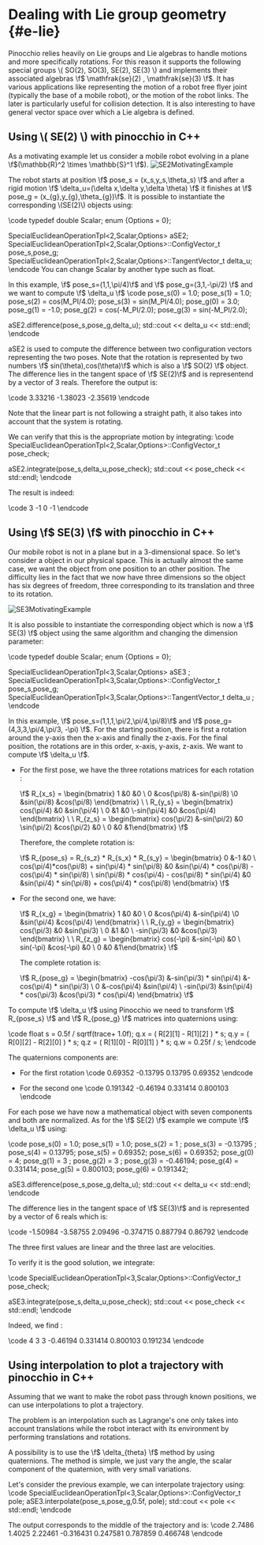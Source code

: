 
# Dealing with Lie group geometry {#e-lie}

Pinocchio relies heavily on Lie groups and Lie algebras to handle motions and more specifically rotations.
For this reason it supports the following special groups \\( SO(2), SO(3), SE(2), SE(3) \\) and implements their associated algebras
\f$ \mathfrak{se}(2) , \mathfrak{se}(3) \f$.
It has various applications like representing the motion of a robot free flyer joint (typically the base of a mobile robot),
or the motion of the robot links. The later is particularly useful for collision detection.
It is also interesting to have general vector space over which a Lie algebra is defined.


## Using \\( SE(2) \\) with pinocchio in C++

As a motivating example let us consider a mobile robot evolving in a plane \f$(\mathbb{R}^2 \times \mathbb{S}^1 \f$).
![SE2MotivatingExample](SE2MotivatingExample.svg)

The robot starts at position \f$ pose_s = (x_s,y_s,\theta_s) \f$ and after a rigid motion
\f$ \delta_u=(\delta x,\delta y,\delta \theta) \f$
it finishes
at \f$ pose_g = (x_{g},y_{g},\theta_{g})\f$.
It is possible to instantiate the corresponding \\(SE(2)\\) objects using:

\code
  typedef double Scalar;
  enum {Options = 0};

  SpecialEuclideanOperationTpl<2,Scalar,Options> aSE2;
  SpecialEuclideanOperationTpl<2,Scalar,Options>::ConfigVector_t pose_s,pose_g;
  SpecialEuclideanOperationTpl<2,Scalar,Options>::TangentVector_t delta_u;
\endcode
You can change Scalar by another type such as float.


In this example, \f$ pose_s=(1,1,\pi/4)\f$ and \f$ pose_g=(3,1,-\pi/2) \f$ and we want to compute
\f$ \delta_u \f$
\code
  pose_s(0) = 1.0; pose_s(1) = 1.0;
  pose_s(2) = cos(M_PI/4.0); pose_s(3) = sin(M_PI/4.0);
  pose_g(0) = 3.0; pose_g(1) = -1.0;
  pose_g(2) = cos(-M_PI/2.0); pose_g(3) = sin(-M_PI/2.0);

  aSE2.difference(pose_s,pose_g,delta_u);
  std::cout << delta_u << std::endl;
\endcode

aSE2 is used to compute the difference between two configuration vectors representing the two poses. Note that the rotation is represented by two numbers \f$ sin(\theta),cos(\theta)\f$ which is also a \f$ SO(2) \f$ object.
The difference lies in the tangent space of \f$ SE(2)\f$ and is representend by a vector of 3 reals.
Therefore the output is:

\code
 3.33216
-1.38023
-2.35619
\endcode

Note that the linear part is not following a straight path, it also takes into account
that the system is rotating.

We can verify that this is the appropriate motion by integrating:
\code
  SpecialEuclideanOperationTpl<2,Scalar,Options>::ConfigVector_t pose_check;

  aSE2.integrate(pose_s,delta_u,pose_check);
  std::cout << pose_check << std::endl;
\endcode

The result is indeed:

\code
3
-1
 0
-1
\endcode

## Using \f$ SE(3) \f$ with pinocchio in C++

Our mobile robot is not in a plane but in a 3-dimensional space. So let's consider a object in our physical space. This is actually almost the same case, we want the object from one position to an other position. The difficulty lies in the fact that we now have three dimensions so the object has six degrees of freedom, three corresponding to its translation and three to its rotation.

![SE3MotivatingExample](SE3Example1.jpg)

It is also possible to instantiate the corresponding object which is now a \f$ SE(3) \f$ object using the same algorithm and changing the dimension parameter:

\code
  typedef double Scalar;
  enum {Options = 0};

  SpecialEuclideanOperationTpl<3,Scalar,Options> aSE3 ;
  SpecialEuclideanOperationTpl<3,Scalar,Options>::ConfigVector_t pose_s,pose_g;
  SpecialEuclideanOperationTpl<3,Scalar,Options>::TangentVector_t delta_u ;
\endcode

In this example, \f$ pose_s=(1,1,1,\pi/2,\pi/4,\pi/8)\f$ and \f$ pose_g=(4,3,3,\pi/4,\pi/3, -\pi) \f$. For the starting position, there is first a rotation around the y-axis then the x-axis and finally the z-axis. For the final position, the rotations are in this order, x-axis, y-axis, z-axis. We want to compute \f$ \delta_u \f$.

- For the first pose, we have the three rotations matrices for each rotation :

  \f$ R_{x_s} =
  \begin{bmatrix} 1 &0 &0 \\ 0 &cos(\pi/8) &-sin(\pi/8) \\0 &sin(\pi/8) &cos(\pi/8) \end{bmatrix}  \ \  R_{y_s}  =  \begin{bmatrix} cos(\pi/4) &0 &sin(\pi/4) \\ 0 &1 &0 \\-sin(\pi/4) &0 &cos(\pi/4) \end{bmatrix} \ \ R_{z_s}  =  \begin{bmatrix} cos(\pi/2) &-sin(\pi/2) &0 \\sin(\pi/2) &cos(\pi/2) &0 \\ 0 &0 &1\end{bmatrix} \f$

  Therefore, the complete rotation is:

  \f$ R_{pose_s} = R_{s_z} * R_{s_x} * R_{s_y}  = \begin{bmatrix} 0 &-1 &0 \\ cos(\pi/4)*cos(\pi/8) + sin(\pi/4) * sin(\pi/8) &0 &sin(\pi/4) * cos(\pi/8) - cos(\pi/4) * sin(\pi/8) \\ sin(\pi/8) * cos(\pi/4) - cos(\pi/8) * sin(\pi/4) &0 &sin(\pi/4) * sin(\pi/8) + cos(\pi/4) * cos(\pi/8) \end{bmatrix} \f$

- For the second one, we have:

  \f$ R_{x_g} =
  \begin{bmatrix} 1 &0 &0 \\ 0 &cos(\pi/4) &-sin(\pi/4) \\0 &sin(\pi/4) &cos(\pi/4) \end{bmatrix}  \ \  R_{y_g}  =  \begin{bmatrix} cos(\pi/3) &0 &sin(\pi/3) \\ 0 &1 &0 \\ -sin(\pi/3) &0 &cos(\pi/3) \end{bmatrix} \ \ R_{z_g} =  \begin{bmatrix} cos(-\pi) &-sin(-\pi) &0 \\ sin(-\pi) &cos(-\pi) &0 \\ 0 &0 &1\end{bmatrix} \f$

  The complete rotation is:

  \f$ R_{pose_g} =
  \begin{bmatrix} -cos(\pi/3) &-sin(\pi/3) * sin(\pi/4) &-cos(\pi/4) * sin(\pi/3) \\ 0 &-cos(\pi/4) &sin(\pi/4) \\ -sin(\pi/3) &sin(\pi/4) * cos(\pi/3) &cos(\pi/3) * cos(\pi/4) \end{bmatrix} \f$


To compute \f$ \delta_u \f$ using Pinocchio we need to transform \f$ R_{pose_s} \f$ and \f$ R_{pose_g} \f$ matrices into quaternions using:

\code
  float s = 0.5f / sqrtf(trace+ 1.0f);
  q.x = ( R[2][1] - R[1][2] ) * s;
  q.y = ( R[0][2] - R[2][0] ) * s;
  q.z = ( R[1][0] - R[0][1] ) * s;
  q.w = 0.25f / s;
\endcode

The quaternions components are:
- For the first rotation
  \code
  0.69352
  -0.13795
  0.13795
  0.69352
  \endcode

- For the second one
  \code
    0.191342
    -0.46194
    0.331414
    0.800103
  \endcode

For each pose we have now a mathematical object with seven components and both are normalized. As for the \f$ SE(2) \f$ example we compute \f$ \delta_u \f$ using:

\code
  pose_s(0) = 1.0; pose_s(1) = 1.0;
  pose_s(2) = 1 ; pose_s(3) = -0.13795 ;
  pose_s(4) = 0.13795; pose_s(5) = 0.69352; pose_s(6) = 0.69352;
  pose_g(0) = 4; pose_g(1) = 3 ;
  pose_g(2) = 3 ; pose_g(3) = -0.46194;
  pose_g(4) = 0.331414; pose_g(5) = 0.800103; pose_g(6) = 0.191342;

  aSE3.difference(pose_s,pose_g,delta_u);
  std::cout << delta_u << std::endl;
\endcode

The difference lies in the tangent space of \f$ SE(3)\f$ and is represented by a vector of 6 reals which is:

\code
  -1.50984
  -3.58755
  2.09496
  -0.374715
  0.887794
  0.86792
\endcode

The three first values are linear and the three last are velocities.

To verify it is the good solution, we integrate:

\code
  SpecialEuclideanOperationTpl<3,Scalar,Options>::ConfigVector_t pose_check;

  aSE3.integrate(pose_s,delta_u,pose_check);
  std::cout << pose_check << std::endl;
\endcode

Indeed, we find :

\code
  4
  3
  3
  -0.46194
  0.331414
  0.800103
  0.191234
\endcode



## Using interpolation to plot a trajectory with pinocchio in C++

Assuming that we want to make the robot pass through known positions, we can use interpolations to plot a trajectory.

The problem is an interpolation such as Lagrange's one only takes into account translations while the robot interact with its environment by performing translations and rotations.

A possibility is to use the \f$ \delta_{theta} \f$ method by using quaternions. The method is simple, we just vary the angle, the scalar component of the quaternion, with very small variations.

Let's consider the previous example, we can interpolate trajectory using:
\code
  SpecialEuclideanOperationTpl<3,Scalar,Options>::ConfigVector_t pole;
  aSE3.interpolate(pose_s,pose_g,0.5f, pole);
  std::cout << pole << std::endl;
\endcode

The output corresponds to the middle of the trajectory and is:
\code
  2.7486
  1.4025
  2.22461
  -0.316431
  0.247581
  0.787859
  0.466748
\endcode
